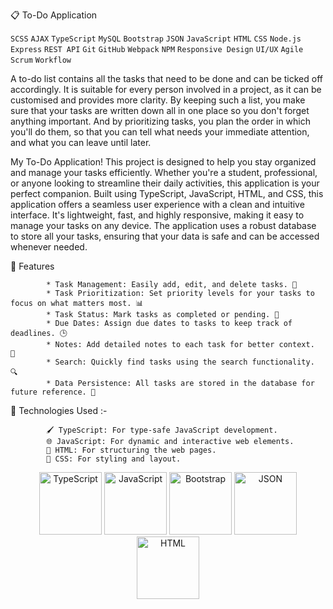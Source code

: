 📋 To-Do Application 

`SCSS` `AJAX` `TypeScript` `MySQL` `Bootstrap` `JSON` `JavaScript` `HTML` `CSS` `Node.js` `Express` `REST API` `Git` `GitHub` `Webpack` `NPM` `Responsive Design` `UI/UX` `Agile` `Scrum` `Workflow`


A to-do list contains all the tasks that need to be done and can be ticked off accordingly. It is suitable for every person involved in a project, as it can be 
customised and provides more clarity. By keeping such a list, you make sure that your tasks are written down all in one place so you don't forget anything important.
And by prioritizing tasks, you plan the order in which you'll do them, so that you can tell what needs your immediate attention, and what you can leave until later.

My To-Do Application! This project is designed to help you stay organized and manage your tasks efficiently. Whether you're a student, professional, or anyone looking to 
streamline their daily activities, this application is your perfect companion. Built using TypeScript, JavaScript, HTML, and CSS, this application offers a seamless user
experience with a clean and intuitive interface. It's lightweight, fast, and highly responsive, making it easy to manage your tasks on any device. The application uses a 
robust database to store all your tasks, ensuring that your data is safe and can be accessed whenever needed.

🌟 Features

            * Task Management: Easily add, edit, and delete tasks. 📅 
            * Task Prioritization: Set priority levels for your tasks to focus on what matters most. 📊 
            * Task Status: Mark tasks as completed or pending. 🔄 
            * Due Dates: Assign due dates to tasks to keep track of deadlines. 🕒 
            * Notes: Add detailed notes to each task for better context.  📝
            * Search: Quickly find tasks using the search functionality. 🔍
            * Data Persistence: All tasks are stored in the database for future reference. 💾
            
            
🚀 Technologies Used :- 

            🖌 TypeScript: For type-safe JavaScript development.
            🌐 JavaScript: For dynamic and interactive web elements.
            🎨 HTML: For structuring the web pages.
            📡 CSS: For styling and layout.


 <div align="center">
  <img src="https://upload.wikimedia.org/wikipedia/commons/4/4c/Typescript_logo_2020.svg" width="100" alt="TypeScript">
  <img src="https://upload.wikimedia.org/wikipedia/commons/6/6a/JavaScript-logo.png" width="100" alt="JavaScript">
  <img src="https://upload.wikimedia.org/wikipedia/commons/b/b2/Bootstrap_logo.svg" width="100" alt="Bootstrap">
  <img src="https://upload.wikimedia.org/wikipedia/commons/c/c9/JSON_vector_logo.svg" width="100" alt="JSON">
  <img src="https://upload.wikimedia.org/wikipedia/commons/6/61/HTML5_logo_and_wordmark.svg" width="100" alt="HTML">  
</div>
<br><br>

            



